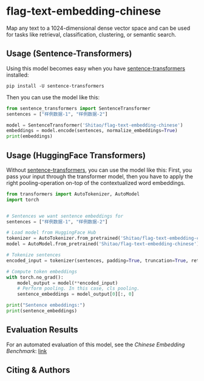 

# flag-text-embedding-chinese 

Map any text to a 1024-dimensional dense vector space and can be used for tasks like retrieval, classification,  clustering, or semantic search.



## Usage (Sentence-Transformers)

Using this model becomes easy when you have [sentence-transformers](https://www.SBERT.net) installed:

```
pip install -U sentence-transformers
```

Then you can use the model like this:

```python
from sentence_transformers import SentenceTransformer
sentences = ["样例数据-1", "样例数据-2"]

model = SentenceTransformer('Shitao/flag-text-embedding-chinese')
embeddings = model.encode(sentences, normalize_embeddings=True)
print(embeddings)
```



## Usage (HuggingFace Transformers)
Without [sentence-transformers](https://www.SBERT.net), you can use the model like this: First, you pass your input through the transformer model, then you have to apply the right pooling-operation on-top of the contextualized word embeddings.

```python
from transformers import AutoTokenizer, AutoModel
import torch


# Sentences we want sentence embeddings for
sentences = ["样例数据-1", "样例数据-2"]

# Load model from HuggingFace Hub
tokenizer = AutoTokenizer.from_pretrained('Shitao/flag-text-embedding-chinese')
model = AutoModel.from_pretrained('Shitao/flag-text-embedding-chinese')

# Tokenize sentences
encoded_input = tokenizer(sentences, padding=True, truncation=True, return_tensors='pt')

# Compute token embeddings
with torch.no_grad():
    model_output = model(**encoded_input)
    # Perform pooling. In this case, cls pooling.
    sentence_embeddings = model_output[0][:, 0]

print("Sentence embeddings:")
print(sentence_embeddings)
```



## Evaluation Results

For an automated evaluation of this model, see the *Chinese Embedding Benchmark*: [link]()




## Citing & Authors

<!--- Describe where people can find more information -->
